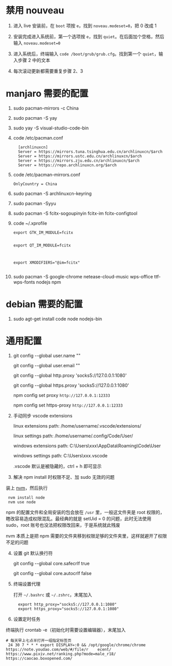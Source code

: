 <h1 id="禁用-nouveau">禁用 nouveau</h1>
<ol>
<li><p>进入 live 安装前，在 <code>boot</code> 项按 <code>e</code>，找到 <code>noveau.modeset=0</code>，把 0 改成 1</p>
</li>
<li><p>安装完成进入系统前，第一个选项按 <code>e</code>，找到 <code>quiet</code>。在后面加个空格，然后输入 <code>noveau.modeset=0</code></p>
</li>
<li><p>进入系统后，终端输入 <code>code /boot/grub/grub.cfg</code>。找到第一个 <code>quiet</code>，输入步骤 2 中的文本</p>
</li>
<li><p>每次滚动更新都需要重复步骤 2、3</p>
</li>
</ol>
<h1 id="manjaro-需要的配置">manjaro 需要的配置</h1>
<ol>
<li><p>sudo pacman-mirrors -c China</p>
</li>
<li><p>sudo pacman -S yay</p>
</li>
<li><p>sudo yay -S visual-studio-code-bin</p>
</li>
<li><p>code /etc/pacman.conf</p>
<pre><code class="language-bash">  [archlinuxcn]
  Server = https://mirrors.tuna.tsinghua.edu.cn/archlinuxcn/$arch
  Server = https://mirrors.ustc.edu.cn/archlinuxcn/$arch
  Server = https://mirrors.zju.edu.cn/archlinuxcn/$arch
  Server = https://repo.archlinuxcn.org/$arch</code></pre>
</li>
<li><p>code /etc/pacman-mirrors.conf</p>
<pre><code class="language-bash">OnlyCountry = China</code></pre>
</li>
<li><p>sudo pacman -S archlinuxcn-keyring</p>
</li>
<li><p>sudo pacman -Syyu</p>
</li>
<li><p>sudo pacman -S fcitx-sogoupinyin fcitx-im fcitx-configtool</p>
</li>
<li><p>code ~/.xprofile</p>
<pre><code class="language-bash">export GTK_IM_MODULE=fcitx

<p>export QT_IM_MODULE=fcitx</p>
<p>export XMODIFIERS=&quot;@im=fcitx&quot;</code></pre></p>
</li>
<li><p>sudo pacman -S google-chrome netease-cloud-music wps-office ttf-wps-fonts nodejs npm</p>
</li>
</ol>
<h1 id="debian-需要的配置">debian 需要的配置</h1>
<ol>
<li>sudo agt-get install code node nodejs-bin</li>
</ol>
<h1 id="通用配置">通用配置</h1>
<ol>
<li><p>git config --global user.name &quot;&quot;</p>
<p>git config --global user.email &quot;&quot;</p>
<p>git config --global http.proxy &#39;socks5://127.0.0.1:1080&#39;</p>
<p>git config --global https.proxy &#39;socks5://127.0.0.1:1080&#39;</p>
<p>npm config set proxy <code>http://127.0.0.1:12333</code></p>
<p>npm config set https-proxy <code>http://127.0.0.1:12333</code></p>
</li>
<li><p>手动同步 vscode extensions</p>
<p>linux extensions path: /home/username/.vscode/extensions/</p>
<p>linux settings path: /home/username/.config/Code/User/</p>
<p>windows extensions path: C:\Users\xxx\AppData\Roaming\Code\User</p>
<p>windows settings path: C:\Users\xxx.vscode</p>
<p>.vscode 默认是被隐藏的，ctrl + h 即可显示</p>
</li>
<li><p>解决 npm install 时权限不足、加 sudo 无效的问题</p>
</li>
</ol>
<p>装上 <a href="https://github.com/nvm-sh/nvm#install--update-script">nvm</a>，然后执行</p>
<pre><code class="language-bash"> nvm install node
 nvm use node</code></pre>
<p>npm 的配置文件和全局安装的包会放在 <code>/usr</code> 里，一般这文件夹是 root 权限的，瞎改容易造成权限混乱。最经典的就是 setUid = 0 的问题，此时无法使用 sudo，root 账号也没法把权限改回来，于是系统就此残废</p>
<p>nvm 本质上是把 npm 需要的文件夹移到权限足够的文件夹里，这样就避开了权限不足的问题</p>
<ol start="4">
<li><p>设置 git 默认换行符</p>
<p>git config --global core.safecrlf true</p>
<p>git config --global core.autocrlf false</p>
</li>
<li><p>终端设置代理</p>
<p>打开 <code>~/.bashrc</code> 或 <code>~/.zshrc</code>，末尾加入</p>
<pre><code class="language-bash">  export http_proxy=&quot;socks5://127.0.0.1:1080&quot;
  export https_proxy=&quot;socks5://127.0.0.1:1080&quot;</code></pre>
</li>
<li><p>设置定时任务</p>
</li>
</ol>
<p>终端执行 crontab -e（初始化时需要设置编辑器），末尾加入</p>
<pre><code class="language-bash"># 每天早上七点半打开一组指定标签页
 24 30 7 * * * export DISPLAY=:0 &amp;&amp; /opt/google/chrome/chrome https://note.youdao.com/web/#/file/r    ecent/ https://www.pixiv.net/ranking.php?mode=male_r18/ https://caocao.boxopened.com/</code></pre>
